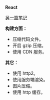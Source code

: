 **React**

[另一篇笔记](../../react/theory/性能优化)

**构建方面：**

- 压缩代码文件。
- 开启 gzip 压缩。
- 使用 CDN 服务。

**其它：**

- 使用 http2。
- 使用服务端渲染。
- 图片压缩。
- 使用 http 缓存。
